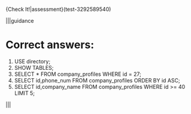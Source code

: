 {Check It!|assessment}(test-3292589540)

|||guidance
# Correct answers:

1. USE directory;
2. SHOW TABLES;
3. SELECT * FROM company_profiles WHERE id = 27;
4. SELECT id,phone_num FROM company_profiles ORDER BY id ASC;
5. SELECT id,company_name FROM company_profiles WHERE id >= 40 LIMIT 5;

|||